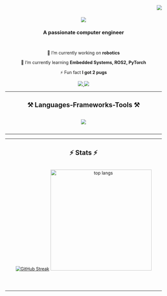 <img align="right" src="https://visitor-badge.laobi.icu/badge?page_id=acamaj2.acamaj2" />

<h1 align="center">
    <img src="https://readme-typing-svg.herokuapp.com/?font=Righteous&size=35&center=true&vCenter=true&width=500&height=70&duration=4000&lines=Hi+There!+👋;+I'm+Alex+Camaj!;" />
</h1>

<h3 align="center">A passionate computer engineer</h3>

<br/>

<div align="center">
 
 🔭 I’m currently working on **robotics**
 
 🌱 I’m currently learning **Embedded Systems, ROS2, PyTorch**

⚡ Fun fact **I got 2 pugs**

 </div>
 
<div align="center"> 
  <a href="mailto:acamaj2@illinois.edu">
    <img src="https://img.shields.io/badge/Gmail-333333?style=for-the-badge&logo=gmail&logoColor=red" />
  </a>
  <a href="https://linkedin.com/in/acamaj2/" target="_blank">
    <img src="https://img.shields.io/badge/LinkedIn-0077B5?style=for-the-badge&logo=linkedin&logoColor=white" target="_blank" />
  </a>
</div>

 <hr/>
 
<h2 align="center">⚒️ Languages-Frameworks-Tools ⚒️</h2>
<br/>
<div align="center">
    <img src="https://skillicons.dev/icons?i=cpp,ros,git,opencv,py,pytorch,github,ai,linux,raspberrypi,arduino,matlab,docker,vscode" />
<!--     <img src="https://skillicons.dev/icons?i=" /><br> -->
</div>

<br/>
<hr/>


<hr/>

<h2 align="center">⚡ Stats ⚡</h2>
<br>
<div align=center>
   <a href="https://git.io/streak-stats"><img src="https://streak-stats.demolab.com?user=acamaj2&theme=shadow-green&border_radius=50" alt="GitHub Streak" /></a>
  <img width=325 src="https://github-readme-stats.vercel.app/api/top-langs/?username=acamaj2&hide=HTML&langs_count=8&layout=compact&theme=react&border_radius=10&size_weight=0.5&count_weight=0.5&exclude_repo=github-readme-stats" alt="top langs" />
</div>

<br/><br/>

<hr/>

<br/>



<br/>
